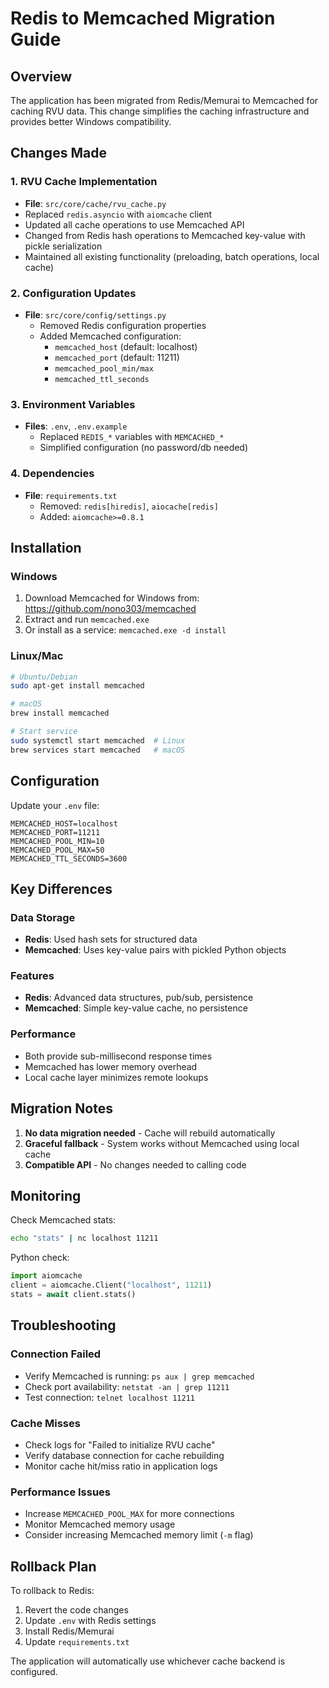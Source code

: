 # Redis to Memcached Migration Guide

## Overview

The application has been migrated from Redis/Memurai to Memcached for caching RVU data. This change simplifies the caching infrastructure and provides better Windows compatibility.

## Changes Made

### 1. RVU Cache Implementation
- **File**: `src/core/cache/rvu_cache.py`
- Replaced `redis.asyncio` with `aiomcache` client
- Updated all cache operations to use Memcached API
- Changed from Redis hash operations to Memcached key-value with pickle serialization
- Maintained all existing functionality (preloading, batch operations, local cache)

### 2. Configuration Updates
- **File**: `src/core/config/settings.py`
  - Removed Redis configuration properties
  - Added Memcached configuration:
    - `memcached_host` (default: localhost)
    - `memcached_port` (default: 11211)
    - `memcached_pool_min/max`
    - `memcached_ttl_seconds`

### 3. Environment Variables
- **Files**: `.env`, `.env.example`
  - Replaced `REDIS_*` variables with `MEMCACHED_*`
  - Simplified configuration (no password/db needed)

### 4. Dependencies
- **File**: `requirements.txt`
  - Removed: `redis[hiredis]`, `aiocache[redis]`
  - Added: `aiomcache>=0.8.1`

## Installation

### Windows
1. Download Memcached for Windows from: https://github.com/nono303/memcached
2. Extract and run `memcached.exe`
3. Or install as a service: `memcached.exe -d install`

### Linux/Mac
```bash
# Ubuntu/Debian
sudo apt-get install memcached

# macOS
brew install memcached

# Start service
sudo systemctl start memcached  # Linux
brew services start memcached   # macOS
```

## Configuration

Update your `.env` file:
```env
MEMCACHED_HOST=localhost
MEMCACHED_PORT=11211
MEMCACHED_POOL_MIN=10
MEMCACHED_POOL_MAX=50
MEMCACHED_TTL_SECONDS=3600
```

## Key Differences

### Data Storage
- **Redis**: Used hash sets for structured data
- **Memcached**: Uses key-value pairs with pickled Python objects

### Features
- **Redis**: Advanced data structures, pub/sub, persistence
- **Memcached**: Simple key-value cache, no persistence

### Performance
- Both provide sub-millisecond response times
- Memcached has lower memory overhead
- Local cache layer minimizes remote lookups

## Migration Notes

1. **No data migration needed** - Cache will rebuild automatically
2. **Graceful fallback** - System works without Memcached using local cache
3. **Compatible API** - No changes needed to calling code

## Monitoring

Check Memcached stats:
```bash
echo "stats" | nc localhost 11211
```

Python check:
```python
import aiomcache
client = aiomcache.Client("localhost", 11211)
stats = await client.stats()
```

## Troubleshooting

### Connection Failed
- Verify Memcached is running: `ps aux | grep memcached`
- Check port availability: `netstat -an | grep 11211`
- Test connection: `telnet localhost 11211`

### Cache Misses
- Check logs for "Failed to initialize RVU cache"
- Verify database connection for cache rebuilding
- Monitor cache hit/miss ratio in application logs

### Performance Issues
- Increase `MEMCACHED_POOL_MAX` for more connections
- Monitor Memcached memory usage
- Consider increasing Memcached memory limit (`-m` flag)

## Rollback Plan

To rollback to Redis:
1. Revert the code changes
2. Update `.env` with Redis settings
3. Install Redis/Memurai
4. Update `requirements.txt`

The application will automatically use whichever cache backend is configured.